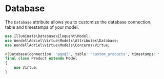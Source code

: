 # Database

The `Database` attribute allows you to customize the database connection, table and timestamps of your model.

```php
use Illuminate\Database\Eloquent\Model;
use WendellAdriel\Virtue\Models\Attributes\Database;
use WendellAdriel\Virtue\Models\Concerns\Virtue;

#[Database(connection: 'pgsql', table: 'custom_products', timestamps: false)]
final class Product extends Model
{
    use Virtue;
}
```
